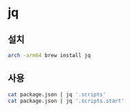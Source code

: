 # jq

## 설치
```sh
arch -arm64 brew install jq
```

## 사용
```sh
cat package.json | jq '.scripts'
cat package.json | jq '.scripts.start'
```
